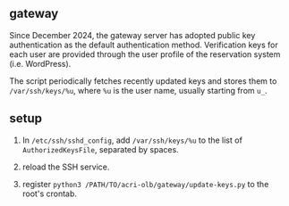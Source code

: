## gateway

Since December 2024, the gateway server has adopted public key authentication
as the default authentication method. Verification keys for each user are
provided through the user profile of the reservation system (i.e. WordPress).

The script periodically fetches recently updated keys and stores them to
`/var/ssh/keys/%u`, where `%u` is the user name, usually starting from `u_`.

## setup

1. In `/etc/ssh/sshd_config`, add `/var/ssh/keys/%u` to the list of
   `AuthorizedKeysFile`, separated by spaces.

2. reload the SSH service.

3. register `python3 /PATH/TO/acri-olb/gateway/update-keys.py` to the root's
   crontab.